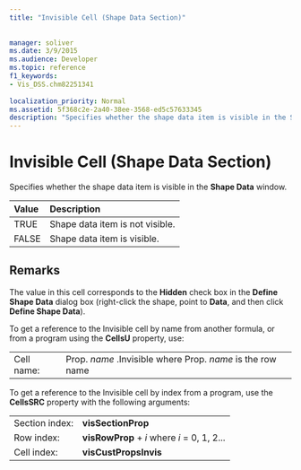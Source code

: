 ```yaml
---
title: "Invisible Cell (Shape Data Section)"
 
 
manager: soliver
ms.date: 3/9/2015
ms.audience: Developer
ms.topic: reference
f1_keywords:
- Vis_DSS.chm82251341
 
localization_priority: Normal
ms.assetid: 5f368c2e-2a40-38ee-3568-ed5c57633345
description: "Specifies whether the shape data item is visible in the Shape Data window."
---
```


# Invisible Cell (Shape Data Section)

Specifies whether the shape data item is visible in the **Shape Data** window. 
  
|**Value**|**Description**|
|:-----|:-----|
| TRUE  <br/> | Shape data item is not visible.  <br/> |
| FALSE  <br/> | Shape data item is visible.  <br/> |
   
## Remarks

The value in this cell corresponds to the **Hidden** check box in the **Define Shape Data** dialog box (right-click the shape, point to **Data**, and then click **Define Shape Data**).
  
To get a reference to the Invisible cell by name from another formula, or from a program using the **CellsU** property, use: 
  
|||
|:-----|:-----|
| Cell name:  <br/> | Prop.  *name*  .Invisible where Prop.  *name*  is the row name  <br/> |
   
To get a reference to the Invisible cell by index from a program, use the **CellsSRC** property with the following arguments: 
  
|||
|:-----|:-----|
| Section index:  <br/> |**visSectionProp** <br/> |
| Row index:  <br/> |**visRowProp** +  *i*  where  *i*  = 0, 1, 2...  <br/> |
| Cell index:  <br/> |**visCustPropsInvis** <br/> |
   

